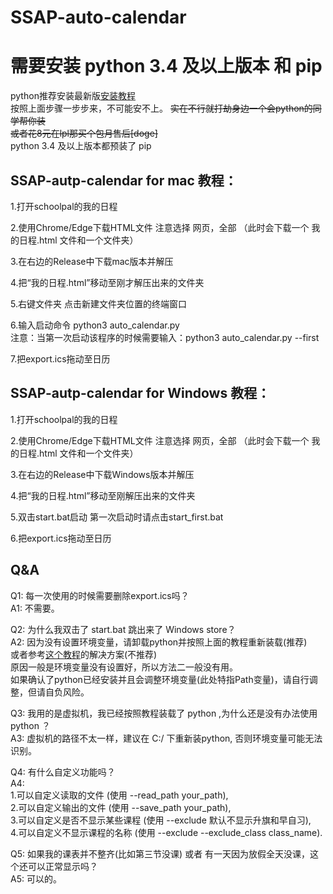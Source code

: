 # SSAP-auto-calendar
# 需要安装 python 3.4 及以上版本 和 pip

python推荐安装最新版[安装教程](https://zhuanlan.zhihu.com/p/344887837)          
按照上面步骤一步步来，不可能安不上。 
~~实在不行就打劫身边一个会python的同学帮你装~~          
~~或者花8元在lpl那买个包月售后[doge]~~         
python 3.4 及以上版本都预装了 pip   

## SSAP-autp-calendar for mac 教程：

1.打开schoolpal的我的日程

2.使用Chrome/Edge下载HTML文件 注意选择 网页，全部  （此时会下载一个 我的日程.html 文件和一个文件夹）

3.在右边的Release中下载mac版本并解压

4.把“我的日程.html”移动至刚才解压出来的文件夹

5.右键文件夹 点击新建文件夹位置的终端窗口

6.输入启动命令 python3 auto_calendar.py        
注意：当第一次启动该程序的时候需要输入：python3 auto_calendar.py --first        

7.把export.ics拖动至日历

## SSAP-autp-calendar for Windows 教程：   

1.打开schoolpal的我的日程

2.使用Chrome/Edge下载HTML文件 注意选择 网页，全部 （此时会下载一个 我的日程.html 文件和一个文件夹）

3.在右边的Release中下载Windows版本并解压

4.把“我的日程.html”移动至刚解压出来的文件夹

5.双击start.bat启动
第一次启动时请点击start_first.bat

6.把export.ics拖动至日历


## Q&A
Q1: 每一次使用的时候需要删除export.ics吗？       
A1: 不需要。

Q2: 为什么我双击了 start.bat 跳出来了 Windows store？      
A2: 因为没有设置环境变量，请卸载python并按照上面的教程重新装载(推荐)          
或者参考[这个教程](https://www.jianshu.com/p/a5c5148b7434)的解决方案(不推荐)          
原因一般是环境变量没有设置好，所以方法二一般没有用。          
如果确认了python已经安装并且会调整环境变量(此处特指Path变量)，请自行调整，但请自负风险。                

Q3: 我用的是虚拟机，我已经按照教程装载了 python ,为什么还是没有办法使用 python ？      
A3: 虚拟机的路径不太一样，建议在 C:/ 下重新装python, 否则环境变量可能无法识别。             

Q4: 有什么自定义功能吗？      
A4:       
1.可以自定义读取的文件 (使用 --read_path your_path),    
2.可以自定义输出的文件 (使用 --save_path your_path),            
3.可以自定义是否不显示某些课程 (使用 --exclude 默认不显示升旗和早自习),              
4.可以自定义不显示课程的名称 (使用 --exclude --exclude_class class_name).            

Q5: 如果我的课表并不整齐(比如第三节没课) 或者 有一天因为放假全天没课，这个还可以正常显示吗？      
A5: 可以的。      
